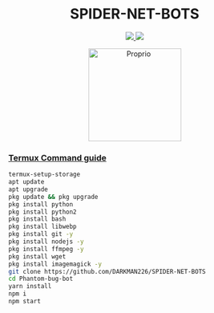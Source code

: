 <h1 align="center">SPIDER-NET-BOTS</h1>

<p align="center">
  <a href="https://gihtub.com/kouakou669">

</p>

<p align="center">
  <a href="https://github.com/kouakou669/SPIDER-NET-BOTS/fork">
    <img src="https://img.shields.io/github/forks/kouakou669/SPIDER-NET-BOTS?label=Fork&style=social">
    
    
  <a href="https://github.com/kouakou669/SPIDER-NET-BOTS/stargazers"> 
    <img src="https://img.shields.io/github/stars/Passkey-md?style=social">
  </a>

</p>


<p align="center">
<a href="https://github.com/Passkey-md"><img title="Proprio" src="https://img.shields.io/badge/Proprio-MD HACKER-red.svg?style=for-the-badge&logo=github" width="185px"

</p>


### Termux Command guide 

 ```bash
termux-setup-storage
apt update
apt upgrade
pkg update && pkg upgrade
pkg install python
pkg install python2
pkg install bash
pkg install libwebp
pkg install git -y
pkg install nodejs -y 
pkg install ffmpeg -y 
pkg install wget
pkg install imagemagick -y
git clone https://github.com/DARKMAN226/SPIDER-NET-BOTS
cd Phantom-bug-bot
yarn install 
npm i
npm start

